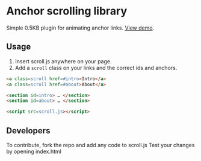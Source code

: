 # Anchor scrolling library

Simple 0.5KB plugin for animating anchor links. [View demo](http://playground.deaxon.com/js/anchor-scrolling-library/).

## Usage

1. Insert scroll.js anywhere on your page.
2. Add a `scroll` class on your links and the correct ids and anchors.

```html
<a class=scroll href=#intro>Intro</a>
<a class=scroll href=#about>About</a>

<section id=intro> … </section>
<section id=about> … </section>

<script src=scroll.js></script>
```
## Developers
To contribute, fork the repo and add any code to scroll.js
Test your changes by opening index.html
